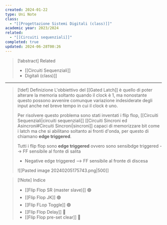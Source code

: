 ```yaml
---
created: 2024-01-22
type: Uni Note
class:
  - "[[Progettazione Sistemi Digitali (class)]]"
academic year: 2023/2024
related:
  - "[[Circuiti sequenziali]]"
completed: true
updated: 2024-06-28T00:26
---
```


>[!abstract] Related
>- [[Circuiti Sequenziali]]
>- [](Circuiti%20sequenziali.md)Digitali (class)]]

---

>[!def] Definizione
 L'obbiettivo del [[Gated Latch]]  è quello di poter alterare la memoria soltanto quando il clock è 1, ma nonostante questo possono avvenire comunque variazione indesiderate degli input anche nel breve tempo in cui il clock è uno.
>
>Per risolvere questo problema sono stati inventati i flip flop, [[Circuiti Sequenziali|circuiti sequenziali]] [[Circuiti Sincroni ed Asincroni#Circuiti Sincroni|sincroni]] capaci di memorizzare bit come i latch ma che si abilitano soltanto ai fronti d'onda, per questo di chiamano **edge triggered**.
>
>
>Tutti i flip flop sono **edge triggered** ovvero sono sensib[](Circuiti%20sequenziali.md)dge triggered --> FF sensibile al fonte di salita
>- Negative edge triggered --> FF sensibile al fronte di discesa
>
>![[Pasted image 20240205175743.png|500]]

>[!Note] Indice
>- [[Flip Flop SR (master slave)]] 🟢
>- [[Flip Flop JK]] 🟢
>- [[Flip FLop Toggle]] 🟢
>- [[Flip Flop Delay]] 🔴
>- [[Flip Flop pre-set clear]] 🔴
